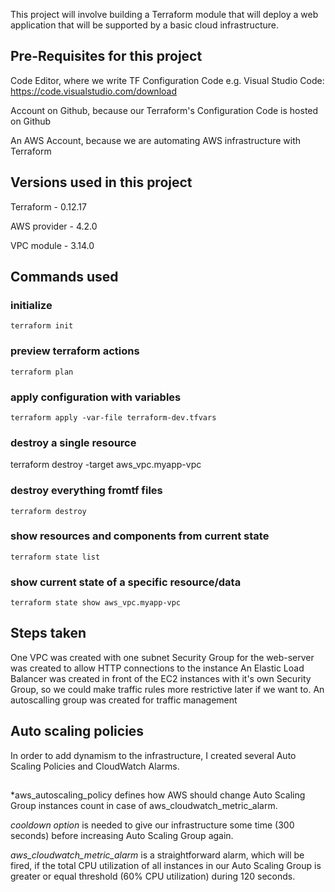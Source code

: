 This project will involve building a Terraform module that will deploy a web application that will be supported by a basic cloud infrastructure.

## Pre-Requisites for this project
Code Editor, where we write TF Configuration Code e.g. Visual Studio Code: https://code.visualstudio.com/download

Account on Github, because our Terraform's Configuration Code is hosted on Github

An AWS Account, because we are automating AWS infrastructure with Terraform

## Versions used in this project
Terraform - 0.12.17

AWS provider - 4.2.0

VPC module - 3.14.0

## Commands used 

### initialize

    terraform init

### preview terraform actions

    terraform plan

### apply configuration with variables

    terraform apply -var-file terraform-dev.tfvars

### destroy a single resource

terraform destroy -target aws_vpc.myapp-vpc

### destroy everything fromtf files

    terraform destroy

### show resources and components from current state

    terraform state list

### show current state of a specific resource/data

    terraform state show aws_vpc.myapp-vpc    

## Steps taken
One VPC was created with one subnet
Security Group for the web-server was created to allow HTTP connections to the instance
An Elastic Load Balancer was created in front of the EC2 instances with it's own Security Group, so we could make traffic rules more restrictive later if we want to.
An autoscalling group was created for traffic management

## Auto scaling policies
In order to add dynamism to the infrastructure, I created several Auto Scaling Policies and CloudWatch Alarms.

## 
*aws_autoscaling_policy defines how AWS should change Auto Scaling Group instances count in case of aws_cloudwatch_metric_alarm.

*cooldown option* is needed to give our infrastructure some time (300 seconds) before increasing Auto Scaling Group again.

*aws_cloudwatch_metric_alarm* is a straightforward alarm, which will be fired, if the total CPU utilization of all instances in our Auto Scaling Group is greater or equal threshold (60% CPU utilization) during 120 seconds.
